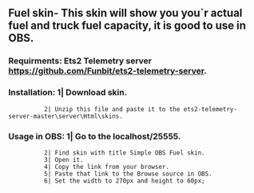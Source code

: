 ## Fuel skin- This skin will show you you`r actual fuel and truck fuel capacity, it is good to use in OBS.

### Requirments: Ets2 Telemetry server https://github.com/Funbit/ets2-telemetry-server.

### Installation: 1| Download skin.
              2| Unzip this file and paste it to the ets2-telemetry-server-master\server\Html\skins.

### Usage in OBS: 1| Go to the localhost/25555.
              2| Find skin with title Simple OBS Fuel skin.
              3| Open it.
              4| Copy the link from your browser.
              5| Paste that link to the Browse source in OBS.
              6| Set the width to 270px and height to 60px; 

